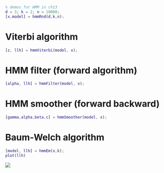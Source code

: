 ```matlab
% demos for HMM in ch13
d = 3; k = 2; n = 10000;
[x,model] = hmmRnd(d,k,n);
```
# Viterbi algorithm
```matlab
[z, llh] = hmmViterbi(model, x);
```
# HMM filter (forward algorithm)
```matlab
[alpha, llh] = hmmFilter(model, x);
```
# HMM smoother (forward backward)
```matlab
[gamma,alpha,beta,c] = hmmSmoother(model, x);
```
# Baum-Welch algorithm
```matlab
[model, llh] = hmmEm(x,k);
plot(llh)
```

![](hmm_demo_images/)

